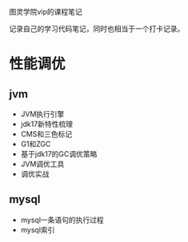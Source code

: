 图灵学院vip的课程笔记

记录自己的学习代码笔记，同时也相当于一个打卡记录。

# 性能调优

## jvm

- JVM执行引擎
- jdk17新特性梳理
- CMS和三色标记
- G1和ZGC
- 基于jdk17的GC调优策略
- JVM调优工具
- 调优实战

## mysql

- mysql一条语句的执行过程
- mysql索引
